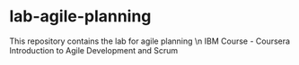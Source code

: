 # lab-agile-planning
This repository contains the lab for agile planning \n
IBM Course - Coursera
Introduction to Agile Development and Scrum 
